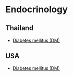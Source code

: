 # Endocrinology

## Thailand
* [Diabetes mellitus (DM)](https://www.dmthai.org/new/index.php/sara-khwam-ru/sahrab-bukhkhl-thawpi/diabetes-book/naewthang-wech-ptibati-sahrab-rokh-bea-hwan-2566)

## USA
* [Diabetes mellitus (DM)](https://professional.diabetes.org/standards-of-care)